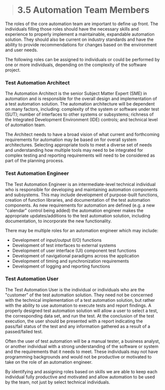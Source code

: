 > # **3.5** Automation Team Members

The roles of the core automation team are important to define up front. The individuals filling those roles should have the necessary skills and experience to 
properly implement a maintainable, expandable automation solution. They should also be current on industry standards and have the ability to provide recommendations 
for changes based on the environment and user needs.

The following roles can be assigned to individuals or could be performed by one or more individuals, depending on the complexity of the software project.

### Test Automation Architect
The Automation Architect is the senior Subject Matter Expert (SME) in automation and is responsible for the overall design and implementation of a test automation solution. The automation architecture will be dependent on many factors, including: complexity of the system or software under test (SUT); number of interfaces to other systems or subsystems; richness of the Integrated Development Environment (IDE) controls; and technical level of automation team.

The Architect needs to have a broad vision of what current and forthcoming requirements for automation may be based on for overall system architectures. Selecting appropriate tools to meet a diverse set of needs and understanding how multiple tools may need to be integrated for complex testing and reporting requirements will need to be considered as part of the planning process.

### Test Automation Engineer
The Test Automation Engineer is an intermediate-level technical individual who is responsible for developing and maintaining automation components and subsystems. This may include development of purpose-built functions, creation of function libraries, and documentation of the test automation components. As new requirements for automation are defined (e.g. a new "calendar" control being added) the automation engineer makes the appropriate updates/additions to the test automation solution, including documentation, to incorporate the new functionality. 

There may be multiple roles for an automation engineer which may include:

-	Development of input/output (I/O) functions 
-	Development of test interfaces to external systems
-	Development of user interface (UI) component test functions
-	Development of navigational paradigms across the application
-	Development of timing and synchronization requirements
-	Development of logging and reporting functions

### Test Automation User

The Test Automation User is the individual or individuals who are the "customer" of the test automation solution. They need not be concerned with the technical 
implementation of a test automation solution, but rather with the ability to use automation to execute tests and report findings. A properly designed test automation solution will allow a user to select a test, the corresponding data set, and run the test. At the conclusion of the test execution, the user should be presented with a report indicating the pass/fail status of the test and any information gathered as a result of a passed/failed test.

Often the user of test automation will be a manual tester, a business analyst, or another individual with a strong understanding of the software or system and 
the requirements that it needs to meet. These individuals may not have programming backgrounds and would not be productive or motivated to take on the role of an automation engineer. 

By identifying and assigning roles based on skills we are able to keep each individual fully productive and motivated and allow automation to be used by the team, not just by select technical individuals.




